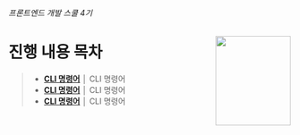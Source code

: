 ###### 프론트엔드 개발 스쿨 4기
<img src="../ASSETS/table-of-contents.png" alt="" align="right" width="134" height="160">

# 진행 내용 목차

> - __[CLI 명령어](README/CLI.md)__ │ CLI 명령어
> - __[CLI 명령어](README/CLI.md)__ │ CLI 명령어
> - __[CLI 명령어](README/CLI.md)__ │ CLI 명령어
